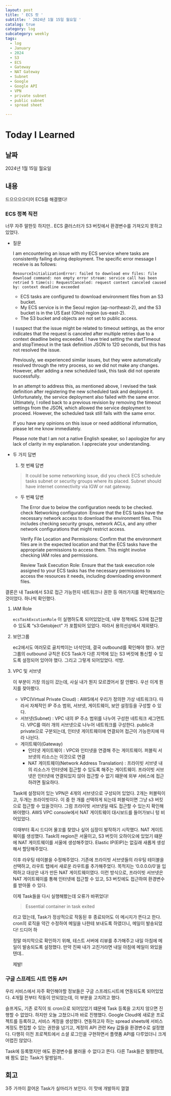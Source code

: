 ```yaml
---
layout: post
title: ' ECS 컷 '
subtitle: ' 2024년 1월 15일 월요일 '
catalog: true
category: log
subcategory: weekly
tags:
  - log
  - January
  - 2024
  - S3
  - ECS
  - Gateway
  - NAT Gateway
  - Subnet
  - Google
  - Google API
  - VPN
  - private subnet
  - public subnet
  - spread sheet

---
```


# Today I Learned

## 날짜

2024년 1월 15일 월요일

## 내용

드으으으으디어 ECS를 해결했다!

### ECS 정복 직전

 너무 자주 말한듯 하지만.. ECS 클러스터가 S3 버킷에서 환경변수를 가져오지 못하고 있었다. 

- 질문
    
    I am encountering an issue with my ECS service where tasks are consistently failing during deployment. The specific error message I receive is as follows:
    
    ```
    ResourceInitializationError: failed to download env files: file download command: non empty error stream: service call has been retried 5 time(s): RequestCanceled: request context canceled caused by: context deadline exceeded
    
    ```
    
    - ECS tasks are configured to download environment files from an S3 bucket.
    - My ECS service is in the Seoul region (ap-northeast-2), and the S3 bucket is in the US East (Ohio) region (us-east-2).
    - The S3 bucket and objects are not set to public access.
    
    I suspect that the issue might be related to timeout settings, as the error indicates that the request is canceled after multiple retries due to a context deadline being exceeded. I have tried setting the startTimeout and stopTimeout in the task definition JSON to 120 seconds, but this has not resolved the issue.
    
    Previously, we experienced similar issues, but they were automatically resolved through the retry process, so we did not make any changes. However, after adding a new scheduled task, this task did not operate successfully.
    
    In an attempt to address this, as mentioned above, I revised the task definition after registering the new scheduled task and deployed it. Unfortunately, the service deployment also failed with the same error. Ultimately, I rolled back to a previous revision by removing the timeout settings from the JSON, which allowed the service deployment to proceed. However, the scheduled task still fails with the same error.
    
    If you have any opinions on this issue or need additional information, please let me know immediately.
    
    Please note that I am not a native English speaker, so I apologize for any lack of clarity in my explanation. I appreciate your understanding.
    
- 두 가지 답변
    1. 첫 번째 답변
    
    > It could be some networking issue, did you check ECS schedule tasks subnet or security groups where its placed. Subnet should have internet connectivity via IGW or nat gateway.
    > 
    - 두 번째 답변
        
        The Error due to below the configuration needs to be checked.
        check Networking configuraton :Ensure that the ECS tasks have the necessary network access to download the environment files. This includes checking security groups, network ACLs, and any other network configurations that might restrict access.
        
        Verify File Location and Permissions: Confirm that the environment files are in the expected location and that the ECS tasks have the appropriate permissions to access them. This might involve checking IAM roles and permissions.
        
        Review Task Execution Role: Ensure that the task execution role assigned to your ECS tasks has the necessary permissions to access the resources it needs, including downloading environment files.
        
    

결론은 내 Task에서 S3로 접근 가능한지 네트워크나 권한 등 여러가지를 확인해보라는 것이었다. 하나씩 확인했다.

1.  IAM Role
    
    `ecsTaskExcutionRole` 이 실행하도록 되어있었는데, 내부 정책에도 S3에 접근할 수 있도록 “s3:Getobject” 가 포함되어 있었다. 따라서 용의선상에서 제외됐다.
    
2.  보안그룹
    
    ec2에서도 여러모로 골치썩이는 녀석인데, 결국 outbound를 확인해야 했다. 보안그룹의 outbound 규칙은 ECS Task가 다른 지역에 있는 S3 버킷에 통신할 수 있도록 설정되어 있어야 했다. 그리고 그렇게 되어있었다. 석방.
    
3. VPC 및 서브넷
    
    이 부분이 가장 의심이 갔는데, 사실 내가 뭔지 모르겠어서 잘 안봤다. 우선 이게 뭔지를 찾아봤다.
    
    - VPC(Virtual Private Cloud) : AWS에서 우리가 정의한 가상 네트워크다. 따라서 자체적인 IP 주소 범위, 서브넷, 게이트웨이, 보안 설정등을 구성할 수 있다.
    - 서브넷(Subnet) : VPC 내의 IP 주소 범위를 나누어 구성한 네트워크 세그먼트다. VPC를 여러 개의 서브넷으로 나누어 네트워크를 구성한다. public과 private으로 구분되는데, 인터넷 게이트웨이에 연결되어 접근이 가능한지에 따라 나뉜다.
    - 게이트웨이(Gateway)
        - 인터넷 게이트웨이 : VPC와 인터넷을 연결해 주는 게이트웨이. 퍼블릭 서브넷의 리소스는 이것으로 연결
        - NAT 게이트웨이(Network Address Translation) : 프라이빗 서브넷 내의 리소스가 인터넷에 접근할 수 있도록 해주는 게이트웨이. 프라이빗 서브넷은 인터넷에 연결되있지 않아 접근할 수 없기 떄문에 외부 서비스에 접근하려면 필요하다.
    
    Task에 설정되어 있는 VPN은 4개의 서브넷으로 구성되어 있었다. 2개는 퍼블릭이고, 두개는 프라이빗이다. 이 중 한 개를 선택하게 되는데 퍼블릭이면 그냥 s3 버킷으로 접근할 수 있을것이다. 그럼 프라이빗 서브넷일 때도 접근할 수 있는지 확인해봐야했다. AWS VPC console에서 NAT 게이트웨이 대시보드를 들어가보니 텅 비어있었다.
    
     이때부터 혹시 드디어 물꼬를 찾았나 싶어 심장이 발작하기 시작했다. NAT 게이트웨이를 생성했다. Task의 region은 서울이고, S3 버킷이 오하이오에 있었기 떄문에 NAT 게이트웨이를 서울에 생성해주었다. Elastic IP(EIP)는 없길래 새롭게 생성해서 할당해주었다.
    
     이후 라우팅 테이블을 수정해주었다. 기존에 프라이빗 서브넷들의 라우팅 테이블을 선택하고, 라우트 탭에서 새로운 라우트를 추가해주었다. 목적지는 ‘0.0.0.0/0’을 입력하고 대상은 내가 만든 NAT 게이트웨이였다. 이런 방식으로, 프라이빗 서브넷은 NAT 게이트웨이를 통해 인터넷에 접근할 수 있고, S3 버킷에도 접근하여 환경변수를 받아올 수 있다.
    
    이제 Task들을 다시 실행해봤는데 오류가 바뀌었다! 
    
    > Essential container in task exited
    > 
    
    라고 떴는데, Task가 정상적으로 작동된 후 종료되어도 이 메시지가 뜬다고 한다. cron의 로직을 약간 수정하여 메일을 나한테 보내도록 하였더니, 메일이 발송되었다! 드디어 하
    
    정말 마지막으로 확인하기 위해, 테스트 서버에 리뷰를 추가해주고 내일 아침에 메일이 발송되도록 설정했다. 만약 진짜 내가 고친거라면 내일 아침에 메일이 와있을 텐데..
    
    제발!
    

### 구글 스프레드 시트 연동 API

 우리 서비스에서 자주 확인해야할 정보들은 구글 스프레드시트에 연동되도록 되어있었다. 4개월 전부터 작동이 안되었는데, 이 부분을 고치려고 했다.

 슬프게도, 기존 로직이 또 cron으로 되어있었기 떄문에 Task 등록을 고치지 않으면 진행할 수 없었다. 하지만 오늘 고쳤으니까 바로 진행했다. Google Cloud에 새로운 프로젝트를 등록하고, 서비스 계정을 생성했다. 연동하고자 하는 spread sheets에 서비스 계정도 편집할 수 있는 권한을 넘기고, 계정의 API 관련 Key 값들을 환경변수로 설정했다. 다행히 이전 프로젝트에서 소셜 로그인을 구현하면서 플랫폼 API를 다루었더니 크게 어렵진 않았다.

 Task에 등록했지만 애도 환경변수를 불러올 수 없다고 뜬다. 다른 Task들은 멀쩡한데, 왜 짬도 없는 Task가 말썽일까.. 

## 회고

3주 가까이 끌어온 Task가 실마리가 보인다. 이 맛에 개발하지 껄껄
